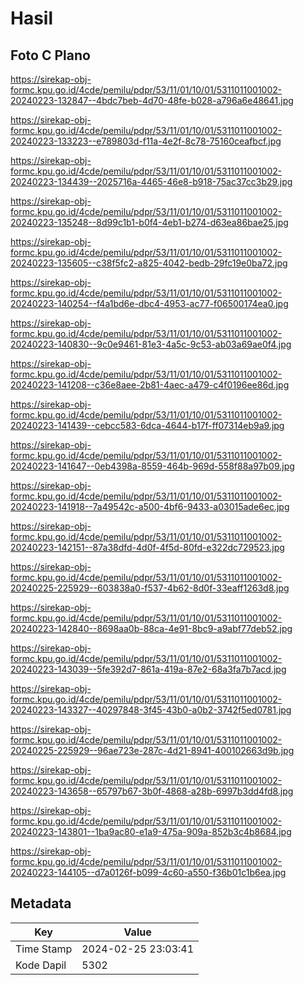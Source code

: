 # Hasil

## Foto C Plano

https://sirekap-obj-formc.kpu.go.id/4cde/pemilu/pdpr/53/11/01/10/01/5311011001002-20240223-132847--4bdc7beb-4d70-48fe-b028-a796a6e48641.jpg

https://sirekap-obj-formc.kpu.go.id/4cde/pemilu/pdpr/53/11/01/10/01/5311011001002-20240223-133223--e789803d-f11a-4e2f-8c78-75160ceafbcf.jpg

https://sirekap-obj-formc.kpu.go.id/4cde/pemilu/pdpr/53/11/01/10/01/5311011001002-20240223-134439--2025716a-4465-46e8-b918-75ac37cc3b29.jpg

https://sirekap-obj-formc.kpu.go.id/4cde/pemilu/pdpr/53/11/01/10/01/5311011001002-20240223-135248--8d99c1b1-b0f4-4eb1-b274-d63ea86bae25.jpg

https://sirekap-obj-formc.kpu.go.id/4cde/pemilu/pdpr/53/11/01/10/01/5311011001002-20240223-135605--c38f5fc2-a825-4042-bedb-29fc19e0ba72.jpg

https://sirekap-obj-formc.kpu.go.id/4cde/pemilu/pdpr/53/11/01/10/01/5311011001002-20240223-140254--f4a1bd6e-dbc4-4953-ac77-f06500174ea0.jpg

https://sirekap-obj-formc.kpu.go.id/4cde/pemilu/pdpr/53/11/01/10/01/5311011001002-20240223-140830--9c0e9461-81e3-4a5c-9c53-ab03a69ae0f4.jpg

https://sirekap-obj-formc.kpu.go.id/4cde/pemilu/pdpr/53/11/01/10/01/5311011001002-20240223-141208--c36e8aee-2b81-4aec-a479-c4f0196ee86d.jpg

https://sirekap-obj-formc.kpu.go.id/4cde/pemilu/pdpr/53/11/01/10/01/5311011001002-20240223-141439--cebcc583-6dca-4644-b17f-ff07314eb9a9.jpg

https://sirekap-obj-formc.kpu.go.id/4cde/pemilu/pdpr/53/11/01/10/01/5311011001002-20240223-141647--0eb4398a-8559-464b-969d-558f88a97b09.jpg

https://sirekap-obj-formc.kpu.go.id/4cde/pemilu/pdpr/53/11/01/10/01/5311011001002-20240223-141918--7a49542c-a500-4bf6-9433-a03015ade6ec.jpg

https://sirekap-obj-formc.kpu.go.id/4cde/pemilu/pdpr/53/11/01/10/01/5311011001002-20240223-142151--87a38dfd-4d0f-4f5d-80fd-e322dc729523.jpg

https://sirekap-obj-formc.kpu.go.id/4cde/pemilu/pdpr/53/11/01/10/01/5311011001002-20240225-225929--603838a0-f537-4b62-8d0f-33eaff1263d8.jpg

https://sirekap-obj-formc.kpu.go.id/4cde/pemilu/pdpr/53/11/01/10/01/5311011001002-20240223-142840--8698aa0b-88ca-4e91-8bc9-a9abf77deb52.jpg

https://sirekap-obj-formc.kpu.go.id/4cde/pemilu/pdpr/53/11/01/10/01/5311011001002-20240223-143039--5fe392d7-861a-419a-87e2-68a3fa7b7acd.jpg

https://sirekap-obj-formc.kpu.go.id/4cde/pemilu/pdpr/53/11/01/10/01/5311011001002-20240223-143327--40297848-3f45-43b0-a0b2-3742f5ed0781.jpg

https://sirekap-obj-formc.kpu.go.id/4cde/pemilu/pdpr/53/11/01/10/01/5311011001002-20240225-225929--96ae723e-287c-4d21-8941-400102663d9b.jpg

https://sirekap-obj-formc.kpu.go.id/4cde/pemilu/pdpr/53/11/01/10/01/5311011001002-20240223-143658--65797b67-3b0f-4868-a28b-6997b3dd4fd8.jpg

https://sirekap-obj-formc.kpu.go.id/4cde/pemilu/pdpr/53/11/01/10/01/5311011001002-20240223-143801--1ba9ac80-e1a9-475a-909a-852b3c4b8684.jpg

https://sirekap-obj-formc.kpu.go.id/4cde/pemilu/pdpr/53/11/01/10/01/5311011001002-20240223-144105--d7a0126f-b099-4c60-a550-f36b01c1b6ea.jpg


## Metadata

| Key        | Value               |
| ---------- | ------------------- |
| Time Stamp | 2024-02-25 23:03:41 |
| Kode Dapil | 5302                |



